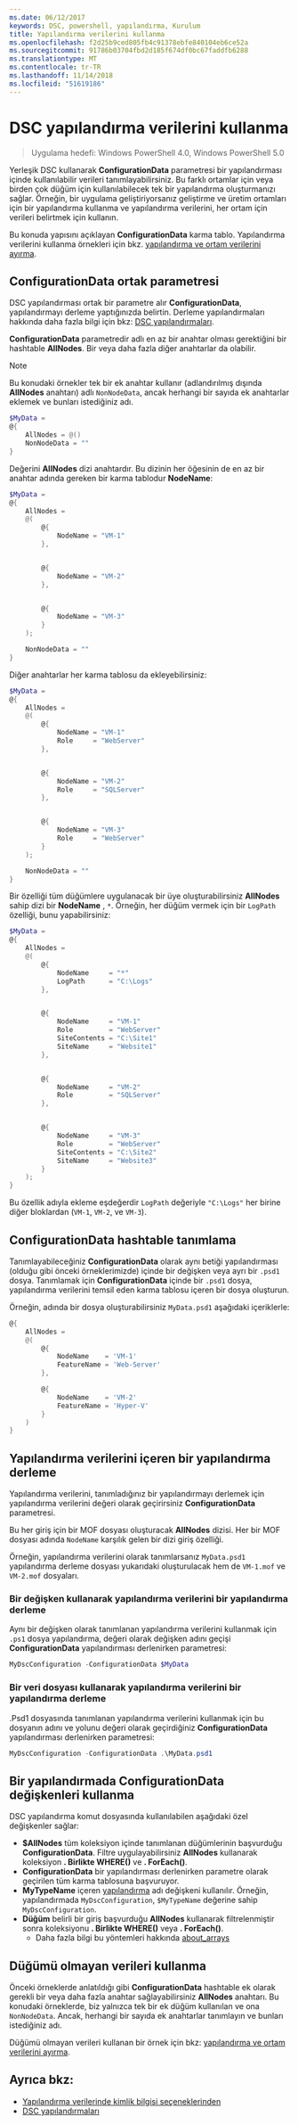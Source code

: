 ```yaml
---
ms.date: 06/12/2017
keywords: DSC, powershell, yapılandırma, Kurulum
title: Yapılandırma verilerini kullanma
ms.openlocfilehash: f2d25b9ced805fb4c91378ebfe840104eb6ce52a
ms.sourcegitcommit: 91786b03704fbd2d185f674df0bc67faddfb6288
ms.translationtype: MT
ms.contentlocale: tr-TR
ms.lasthandoff: 11/14/2018
ms.locfileid: "51619186"
---
```

# <a name="using-configuration-data-in-dsc"></a>DSC yapılandırma verilerini kullanma

> Uygulama hedefi: Windows PowerShell 4.0, Windows PowerShell 5.0

Yerleşik DSC kullanarak **ConfigurationData** parametresi bir yapılandırması içinde kullanılabilir verileri tanımlayabilirsiniz.
Bu farklı ortamlar için veya birden çok düğüm için kullanılabilecek tek bir yapılandırma oluşturmanızı sağlar.
Örneğin, bir uygulama geliştiriyorsanız geliştirme ve üretim ortamları için bir yapılandırma kullanma ve yapılandırma verilerini, her ortam için verileri belirtmek için kullanın.

Bu konuda yapısını açıklayan **ConfigurationData** karma tablo.
Yapılandırma verilerini kullanma örnekleri için bkz. [yapılandırma ve ortam verilerini ayırma](separatingEnvData.md).

## <a name="the-configurationdata-common-parameter"></a>ConfigurationData ortak parametresi

DSC yapılandırması ortak bir parametre alır **ConfigurationData**, yapılandırmayı derleme yaptığınızda belirtin.
Derleme yapılandırmaları hakkında daha fazla bilgi için bkz: [DSC yapılandırmaları](configurations.md).

**ConfigurationData** parametredir adlı en az bir anahtar olması gerektiğini bir hashtable **AllNodes**.
Bir veya daha fazla diğer anahtarlar da olabilir.

> [!NOTE]
> Bu konudaki örnekler tek bir ek anahtar kullanır (adlandırılmış dışında **AllNodes** anahtarı) adlı `NonNodeData`, ancak herhangi bir sayıda ek anahtarlar eklemek ve bunları istediğiniz adı.

```powershell
$MyData =
@{
    AllNodes = @()
    NonNodeData = ""
}
```

Değerini **AllNodes** dizi anahtardır. Bu dizinin her öğesinin de en az bir anahtar adında gereken bir karma tablodur **NodeName**:

```powershell
$MyData =
@{
    AllNodes =
    @(
        @{
            NodeName = "VM-1"
        },


        @{
            NodeName = "VM-2"
        },


        @{
            NodeName = "VM-3"
        }
    );

    NonNodeData = ""
}
```

Diğer anahtarlar her karma tablosu da ekleyebilirsiniz:

```powershell
$MyData =
@{
    AllNodes =
    @(
        @{
            NodeName = "VM-1"
            Role     = "WebServer"
        },


        @{
            NodeName = "VM-2"
            Role     = "SQLServer"
        },


        @{
            NodeName = "VM-3"
            Role     = "WebServer"
        }
    );

    NonNodeData = ""
}
```

Bir özelliği tüm düğümlere uygulanacak bir üye oluşturabilirsiniz **AllNodes** sahip dizi bir **NodeName** , `*`.
Örneğin, her düğüm vermek için bir `LogPath` özelliği, bunu yapabilirsiniz:

```powershell
$MyData =
@{
    AllNodes =
    @(
        @{
            NodeName     = "*"
            LogPath      = "C:\Logs"
        },


        @{
            NodeName     = "VM-1"
            Role         = "WebServer"
            SiteContents = "C:\Site1"
            SiteName     = "Website1"
        },


        @{
            NodeName     = "VM-2"
            Role         = "SQLServer"
        },


        @{
            NodeName     = "VM-3"
            Role         = "WebServer"
            SiteContents = "C:\Site2"
            SiteName     = "Website3"
        }
    );
}
```

Bu özellik adıyla ekleme eşdeğerdir `LogPath` değeriyle `"C:\Logs"` her birine diğer bloklardan (`VM-1`, `VM-2`, ve `VM-3`).

## <a name="defining-the-configurationdata-hashtable"></a>ConfigurationData hashtable tanımlama

Tanımlayabileceğiniz **ConfigurationData** olarak aynı betiği yapılandırması (olduğu gibi önceki örneklerimizde) içinde bir değişken veya ayrı bir `.psd1` dosya.
Tanımlamak için **ConfigurationData** içinde bir `.psd1` dosya, yapılandırma verilerini temsil eden karma tablosu içeren bir dosya oluşturun.

Örneğin, adında bir dosya oluşturabilirsiniz `MyData.psd1` aşağıdaki içeriklerle:

```powershell
@{
    AllNodes =
    @(
        @{
            NodeName    = 'VM-1'
            FeatureName = 'Web-Server'
        },

        @{
            NodeName    = 'VM-2'
            FeatureName = 'Hyper-V'
        }
    )
}
```

## <a name="compiling-a-configuration-with-configuration-data"></a>Yapılandırma verilerini içeren bir yapılandırma derleme

Yapılandırma verilerini, tanımladığınız bir yapılandırmayı derlemek için yapılandırma verilerini değeri olarak geçirirsiniz **ConfigurationData** parametresi.

Bu her giriş için bir MOF dosyası oluşturacak **AllNodes** dizisi.
Her bir MOF dosyası adında `NodeName` karşılık gelen bir dizi giriş özelliği.

Örneğin, yapılandırma verilerini olarak tanımlarsanız `MyData.psd1` yapılandırma derleme dosyası yukarıdaki oluşturulacak hem de `VM-1.mof` ve `VM-2.mof` dosyaları.

### <a name="compiling-a-configuration-with-configuration-data-using-a-variable"></a>Bir değişken kullanarak yapılandırma verilerini bir yapılandırma derleme

Aynı bir değişken olarak tanımlanan yapılandırma verilerini kullanmak için `.ps1` dosya yapılandırma, değeri olarak değişken adını geçişi **ConfigurationData** yapılandırması derlenirken parametresi:

```powershell
MyDscConfiguration -ConfigurationData $MyData
```

### <a name="compiling-a-configuration-with-configuration-data-using-a-data-file"></a>Bir veri dosyası kullanarak yapılandırma verilerini bir yapılandırma derleme

.Psd1 dosyasında tanımlanan yapılandırma verilerini kullanmak için bu dosyanın adını ve yolunu değeri olarak geçirdiğiniz **ConfigurationData** yapılandırması derlenirken parametresi:

```powershell
MyDscConfiguration -ConfigurationData .\MyData.psd1
```

## <a name="using-configurationdata-variables-in-a-configuration"></a>Bir yapılandırmada ConfigurationData değişkenleri kullanma

DSC yapılandırma komut dosyasında kullanılabilen aşağıdaki özel değişkenler sağlar:

- **$AllNodes** tüm koleksiyon içinde tanımlanan düğümlerinin başvurduğu **ConfigurationData**. Filtre uygulayabilirsiniz **AllNodes** kullanarak koleksiyon **. Birlikte WHERE()** ve **. ForEach()**.
- **ConfigurationData** bir yapılandırması derlenirken parametre olarak geçirilen tüm karma tablosuna başvuruyor.
- **MyTypeName** içeren [yapılandırma](configurations.md) adı değişkeni kullanılır. Örneğin, yapılandırmada `MyDscConfiguration`, `$MyTypeName` değerine sahip `MyDscConfiguration`.
- **Düğüm** belirli bir giriş başvurduğu **AllNodes** kullanarak filtrelenmiştir sonra koleksiyonu **. Birlikte WHERE()** veya **. ForEach()**.
  - Daha fazla bilgi bu yöntemleri hakkında [about_arrays](/powershell/reference/3.0/Microsoft.PowerShell.Core/About/about_Arrays.md)

## <a name="using-non-node-data"></a>Düğümü olmayan verileri kullanma

Önceki örneklerde anlatıldığı gibi **ConfigurationData** hashtable ek olarak gerekli bir veya daha fazla anahtar sağlayabilirsiniz **AllNodes** anahtarı.
Bu konudaki örneklerde, biz yalnızca tek bir ek düğüm kullanılan ve ona `NonNodeData`.
Ancak, herhangi bir sayıda ek anahtarlar tanımlayın ve bunları istediğiniz adı.

Düğümü olmayan verileri kullanan bir örnek için bkz: [yapılandırma ve ortam verilerini ayırma](separatingEnvData.md).

## <a name="see-also"></a>Ayrıca bkz:

- [Yapılandırma verilerinde kimlik bilgisi seçeneklerinden](configDataCredentials.md)
- [DSC yapılandırmaları](configurations.md)